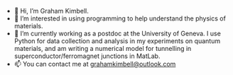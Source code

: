 - 👋 Hi, I’m Graham Kimbell.
- 👀 I’m interested in using programming to help understand the physics of materials.
- 🌱 I’m currently working as a postdoc at the University of Geneva. I use Python for data collection and analysis in my experiments on quantum materials, and am writing a numerical model for tunnelling in superconductor/ferromagnet junctions in MatLab.
- 📫 You can contact me at grahamkimbell@outlook.com
